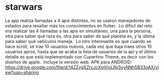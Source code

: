 # starwars
La app realiza llamadas a 4 apis distintas, no se usaron manejadores de estados para resaltar más los conocimientos en flutter.  Lo difícil del reto era realizar las 4 llamadas a las apis en simultáneo, una para la persona, otra para saber qué raza es, otra para saber de qué planeta es, y la última para saber qué vehículos maneja.  Lo otro interesante es que cuando se hace scroll, se trae 10 usuarios nuevos, cada vez que baja traes otros 10 usuarios aprox, hasta que se acaba la lista de usuarios de la api y el último detalle es que está implementado con Cupertino Theme, es decir con los diseños de apple. 
Incluye la versión web. 
APK para ANDROID: https://drive.google.com/file/d/14ZZvgXZrcJcXmVivLRx5vyNNh5B33oAX/view?usp=sharing
